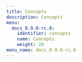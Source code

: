 ```yaml
---
title: Concepts
description: Concepts
menu:
  docs_0.9.0-rc.0:
    identifier: concepts
    name: Concepts
    weight: 20
menu_name: docs_0.9.0-rc.0
---
```

